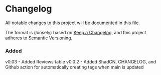 # Changelog

All notable changes to this project will be documented in this file.

The format is (loosely) based on [Keep a Changelog](https://keepachangelog.com/en/1.1.0/),
and this project adheres to [Semantic Versioning](https://semver.org/spec/v2.0.0.html).

### Added

v0.03 - Added Reviews table
v0.0.2 - Added ShadCN, CHANGELOG, and Github action for automatically creating tags when main is updated
